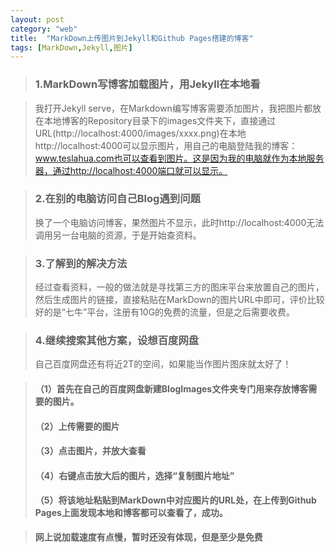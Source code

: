 ```yaml
---
layout: post
category: "web"
title:  "MarkDown上传图片到Jekyll和Github Pages搭建的博客"
tags: [MarkDown,Jekyll,图片]
---
```

>### 1.MarkDown写博客加载图片，用Jekyll在本地看

>我打开Jekyll serve，在Markdown编写博客需要添加图片，我把图片都放在本地博客的Repository目录下的images文件夹下，直接通过URL(http://localhost:4000/images/xxxx.png)在本地http://localhost:4000可以显示图片，用自己的电脑登陆我的博客：www.teslahua.com也可以查看到图片。这是因为我的电脑就作为本地服务器，通过http://localhost:4000端口就可以显示。

>### 2.在别的电脑访问自己Blog遇到问题
>换了一个电脑访问博客，果然图片不显示，此时http://localhost:4000无法调用另一台电脑的资源，于是开始查资料。

>### 3.了解到的解决方法
>经过查看资料，一般的做法就是寻找第三方的图床平台来放置自己的图片，然后生成图片的链接，直接粘贴在MarkDown的图片URL中即可，评价比较好的是“七牛”平台，注册有10G的免费的流量，但是之后需要收费。

>### 4.继续搜索其他方案，设想百度网盘
>自己百度网盘还有将近2T的空间，如果能当作图片图床就太好了！

>#### （1）首先在自己的百度网盘新建BlogImages文件夹专门用来存放博客需要的图片。
>#### （2）上传需要的图片
>#### （3）点击图片，并放大查看
>#### （4）右键点击放大后的图片，选择“复制图片地址”
>#### （5）将该地址粘贴到MarkDown中对应图片的URL处，在上传到Github Pages上面发现本地和博客都可以查看了，成功。

>**网上说加载速度有点慢，暂时还没有体现，但是至少是免费**


